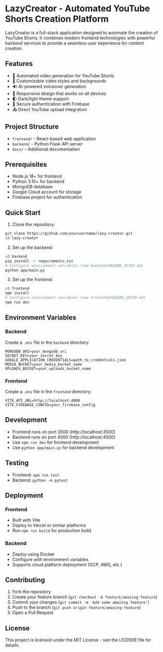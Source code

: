 # LazyCreator - Automated YouTube Shorts Creation Platform

LazyCreator is a full-stack application designed to automate the creation of YouTube Shorts. It combines modern frontend technologies with powerful backend services to provide a seamless user experience for content creation.

## Features

- 🎥 Automated video generation for YouTube Shorts
- 🎨 Customizable video styles and backgrounds
- 🔊 AI-powered voiceover generation
- 📱 Responsive design that works on all devices
- 🌓 Dark/light theme support
- 🔐 Secure authentication with Firebase
- 📤 Direct YouTube upload integration

## Project Structure

- `frontend/` - React-based web application
- `backend/` - Python Flask API server
- `docs/` - Additional documentation

## Prerequisites

- Node.js 18+ for frontend
- Python 3.10+ for backend
- MongoDB database
- Google Cloud account for storage
- Firebase project for authentication

## Quick Start

1. Clone the repository:

```bash
git clone https://github.com/yourusername/lazy-creator.git
cd lazy-creator
```

2. Set up the backend:

```bash
cd backend
pip install -r requirements.txt
# Configure environment variables (see backend/README_SETUP.md)
python app/main.py
```

3. Set up the frontend:

```bash
cd frontend
npm install
# Configure environment variables (see frontend/README_SETUP.md)
npm run dev
```

## Environment Variables

### Backend

Create a `.env` file in the `backend` directory:

```
MONGODB_URI=your_mongodb_uri
SECRET_KEY=your_secret_key
GOOGLE_APPLICATION_CREDENTIALS=path_to_credentials.json
MEDIA_BUCKET=your_media_bucket_name
UPLOADS_BUCKET=your_uploads_bucket_name
```

### Frontend

Create a `.env` file in the `frontend` directory:

```
VITE_API_URL=http://localhost:4000
VITE_FIREBASE_CONFIG=your_firebase_config
```

## Development

- Frontend runs on port 3500 (http://localhost:3500)
- Backend runs on port 4000 (http://localhost:4000)
- Use `npm run dev` for frontend development
- Use `python app/main.py` for backend development

## Testing

- Frontend: `npm run test`
- Backend: `python -m pytest`

## Deployment

### Frontend

- Built with Vite
- Deploy to Vercel or similar platforms
- Run `npm run build` for production build

### Backend

- Deploy using Docker
- Configure with environment variables
- Supports cloud platform deployment (GCP, AWS, etc.)

## Contributing

1. Fork the repository
2. Create your feature branch (`git checkout -b feature/amazing-feature`)
3. Commit your changes (`git commit -m 'Add some amazing feature'`)
4. Push to the branch (`git push origin feature/amazing-feature`)
5. Open a Pull Request

## License

This project is licensed under the MIT License - see the LICENSE file for details.
